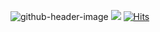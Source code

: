 ![github-header-image](https://github.com/Skiftare/Skiftare/assets/74261401/9aab8199-1769-489d-bf97-081a6e53c3e3)
![](https://komarev.com/ghpvc/?username=Skiftare)
[![Hits](https://hits.sh/github.com/silentsoft/hits.svg)](https://hits.sh/github.com/Skiftare/hits/)
